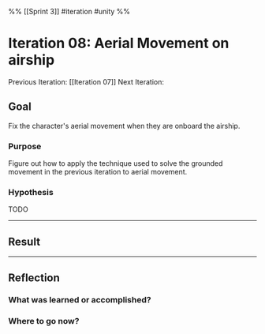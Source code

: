 %%
[[Sprint 3]] #iteration #unity
%%
# Iteration 08: Aerial Movement on airship
Previous Iteration: [[Iteration 07]]
Next Iteration: 


## Goal
Fix the character's aerial movement when they are onboard the airship.

### Purpose
Figure out how to apply the technique used to solve the grounded movement in the previous iteration to aerial movement.

### Hypothesis
TODO


----
## Result





----
## Reflection



### What was learned or accomplished?


### Where to go now?

